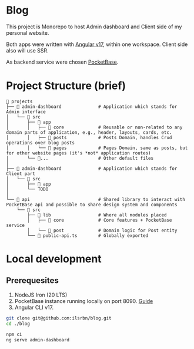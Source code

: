 # Blog

This project is Monorepo to host Admin dashboard and Client side of my personal website.

Both apps were written with [Angular v17][angular-v17], within one workspace. Client side also will use SSR.

As backend service were chosen [PocketBase](pocketbase).

# Project Structure (brief)
```
📁 projects
├── 📁 admin-dashboard              # Application which stands for Admin interface
│   └── 📁 src                      
│       ├── 📁 app                  
│       │   ├── 📁 core             # Reusable or non-related to any domain parts of application, e.g., header, layouts, cards, etc.
│       │   ├── 📁 posts            # Posts Domain, handles Crud operations over blog posts
│       │   └── 📁 pages            # Pages Domain, same as posts, but for other website pages (it's *not* application routes)
│       └── 📁...                   # Other default files
│
├── 📁 admin-dashboard              # Application which stands for Client part
│   └── 📁 src                      
│       ├── 📁 app                  
│       └── TODO
│
└── 📁 api                          # Shared library to interact with PocketBase api and possible to share design system and components
    └── 📁 src                      
        ├── 📁 lib                  # Where all modules placed
        │   ├── 📁 core             # Core features + PocketBase service
        │   └── 📁 post             # Domain logic for Post entity
        └── 📄 public-api.ts        # Globally exported

```

# Local development
## Prerequesites
1. NodeJS Iron (20 LTS)
2. PocketBase instance running locally on port 8090. [Guide](https://pocketbase.io/docs/)
3. Angular CLI v17.


```bash
git clone git@github.com:ilsrbn/blog.git
cd ./blog

npm ci
ng serve admin-dashboard
```

[angular-v17]: https://angular.dev/
[pocketbase]: https://pocketbase.io/